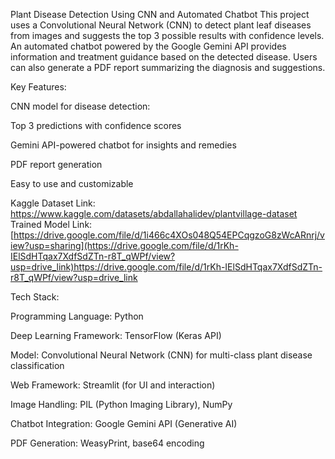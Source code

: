 Plant Disease Detection Using CNN and Automated Chatbot
This project uses a Convolutional Neural Network (CNN) to detect plant leaf diseases from images and suggests the top 3 possible results with confidence levels. An automated chatbot powered by the Google Gemini API provides information and treatment guidance based on the detected disease. Users can also generate a PDF report summarizing the diagnosis and suggestions.

Key Features:

 CNN model for disease detection:

 Top 3 predictions with confidence scores

 Gemini API-powered chatbot for insights and remedies

 PDF report generation

 Easy to use and customizable


Kaggle Dataset Link: https://www.kaggle.com/datasets/abdallahalidev/plantvillage-dataset
Trained Model Link: [https://drive.google.com/file/d/1i466c4XOs048Q54EPCqgzoG8zWcARnrj/view?usp=sharing](https://drive.google.com/file/d/1rKh-IElSdHTqax7XdfSdZTn-r8T_qWPf/view?usp=drive_link)https://drive.google.com/file/d/1rKh-IElSdHTqax7XdfSdZTn-r8T_qWPf/view?usp=drive_link

Tech Stack:

Programming Language: Python

Deep Learning Framework: TensorFlow (Keras API)

Model: Convolutional Neural Network (CNN) for multi-class plant disease classification

Web Framework: Streamlit (for UI and interaction)

Image Handling: PIL (Python Imaging Library), NumPy

Chatbot Integration: Google Gemini API (Generative AI)

PDF Generation: WeasyPrint, base64 encoding

